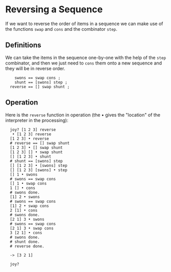 # Reversing a Sequence #

If we want to reverse the order of items in a sequence we can make use of the functions `swap` and `cons` and the combinator `step`.

## Definitions ##

We can take the items in the sequence one-by-one with the help of the `step` combinator, and then we just need to `cons` them onto a new sequence and they will be in reverse order.

```
    swons == swap cons ;
    shunt == [swons] step ;
  reverse == [] swap shunt ;
```

## Operation ##

Here is the `reverse` function in operation (the • gives the "location" of the interpreter in the processing):

```
  joy? [1 2 3] reverse
   • [1 2 3] reverse
  [1 2 3] • reverse
  # reverse == [] swap shunt
  [1 2 3] • [] swap shunt
  [1 2 3] [] • swap shunt
  [] [1 2 3] • shunt
  # shunt == [swons] step
  [] [1 2 3] • [swons] step
  [] [1 2 3] [swons] • step
  [] 1 • swons
  # swons == swap cons
  [] 1 • swap cons
  1 [] • cons
  # swons done.
  [1] 2 • swons
  # swons == swap cons
  [1] 2 • swap cons
  2 [1] • cons
  # swons done.
  [2 1] 3 • swons
  # swons == swap cons
  [2 1] 3 • swap cons
  3 [2 1] • cons
  # swons done.
  # shunt done.
  # reverse done.

  -> [3 2 1]

  joy? 
```